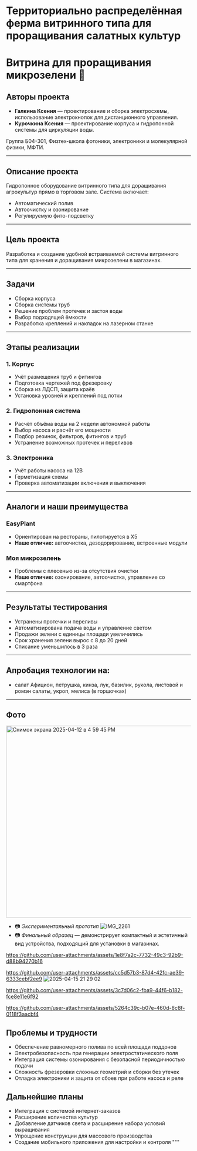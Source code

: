 # Территориально распределённая ферма витринного типа для проращивания салатных культур

# Витрина для проращивания микрозелени 🌱

## Авторы проекта
- **Галкина Ксения** — проектирование и сборка электросхемы, использование электрокнопок для дистанционного управления.
- **Курочкина Ксения** — проектирование корпуса и гидропонной системы для циркуляции воды.

Группа Б04-301, Физтех-школа фотоники, электроники и молекулярной физики, МФТИ.

---

## Описание проекта
Гидропонное оборудование витринного типа для доращивания агрокультур прямо в торговом зале. Система включает:
- Автоматический полив
- Автоочистку и озонирование
- Регулируемую фито-подсветку

---

## Цель проекта
Разработка и создание удобной встраиваемой системы витринного типа для хранения и доращивания микрозелени в магазинах.

---

## Задачи
- Сборка корпуса
- Сборка системы труб
- Решение проблем протечек и застоя воды
- Выбор подходящей ёмкости
- Разработка креплений и накладок на лазерном станке

---

## Этапы реализации

### 1. Корпус
- Учёт размещения труб и фитингов
- Подготовка чертежей под фрезеровку
- Сборка из ЛДСП, защита краёв
- Установка уровней и креплений под лотки

### 2. Гидропонная система
- Расчёт объёма воды на 2 недели автономной работы
- Выбор насоса и расчёт его мощности
- Подбор резинок, фильтров, фитингов и труб
- Устранение возможных протечек и переливов

### 3. Электроника
- Учёт работы насоса на 12В
- Герметизация схемы
- Проверка автоматизации включения и выключения

---

## Аналоги и наши преимущества

### EasyPlant
- Ориентирован на рестораны, пилотируется в X5
- **Наше отличие:** автоочистка, дезодорирование, встроенные модули

### Моя микрозелень
- Проблемы с плесенью из-за отсутствия очистки
- **Наше отличие:** озонирование, автоочистка, управление со смартфона

---

## Результаты тестирования
- Устранены протечки и переливы
- Автоматизирована подача воды и управление светом
- Продажи зелени с единицы площади увеличились
- Срок хранения зелени вырос с 8 до 20 дней
- Списание уменьшилось в 3 раза

---

## Апробация технологии на:
- салат Афицион, петрушка, кинза, лук, базилик, рукола, листовой и ромэн салаты, укроп, мелиса (в горшочках)

---
## Фото
<img width="522" alt="Снимок экрана 2025-04-12 в 4 59 45 PM" src="https://github.com/user-attachments/assets/075bf3cf-6342-4882-a9c0-42e4e740a350" />

- 📷 *Экспериментальный прототип*
 ![IMG_2261](https://github.com/user-attachments/assets/6c7a7d8b-a668-4ee3-84d2-e794f47fc786)
- 📷 *Финальный образец* — демонстрирует компактный и эстетичный вид устройства, подходящий для установки в магазинах.



https://github.com/user-attachments/assets/1e8f7a2c-7732-49c3-92b9-d88b94270b16


https://github.com/user-attachments/assets/cc5d57b3-87d4-42fc-ae39-6333cebf2ee9
![2025-04-15 21 29 02](https://github.com/user-attachments/assets/c1ae7056-766a-41d4-ae22-97a4b5c5756a)


https://github.com/user-attachments/assets/3c7d06c2-fba9-44f6-b182-fce8e11e6f92



https://github.com/user-attachments/assets/5264c39c-b07e-460d-8c8f-0118f3aacbf4



## Проблемы и трудности


- Обеспечение равномерного полива по всей площади поддонов
- Электробезопасность при генерации электростатического поля
- Интеграция системы озонирования с безопасной периодичностью подачи
- Сложность фрезеровки сложных геометрий и сборки без утечек
- Отладка электроники и защита от сбоев при работе насоса и реле

## Дальнейшие планы

- Интеграция с системой интернет-заказов
- Расширение количества культур
- Добавление датчиков света и расширение набора условий выращивания
- Упрощение конструкции для массового производства
- Создание мобильного приложения для настройки и контроля
"""
